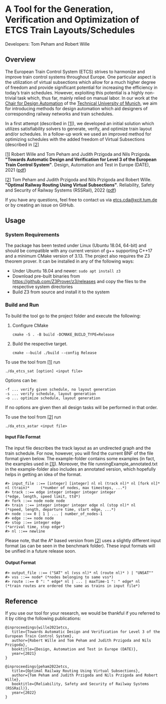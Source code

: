 # A Tool for the Generation, Verification and Optimization of ETCS Train Layouts/Schedules

Developers: Tom Peham and Robert Wille
## Overview

The European Train Control System (ETCS) strives to harmonize and improve train control systems throughout Europe. One particular aspect is the utilization of virtual subsections which allow for a much higher degree of freedom and provide significant potential for increasing the efficiency in today’s train schedules. However, exploiting this potential is a highly non-trivial task which, thus far, mainly relied on manual labor. In our work at the [Chair for Design Automation](https://www.cda.cit.tum.de/) of the [Technical University of Munich](https://www.tum.de/en/), we aim for introducing methods for design automation which aid designers of corresponding railway networks and train schedules.

In a first attempt (described in [[1]](https://www.cda.cit.tum.de/files/eda/2021_date_automatic_design_verification_level3_etcs.pdf)), we developed an initial solution which utilizes satisfiability solvers to generate, verify, and optimize train layout and/or schedules. In a follow-up work we used an improved method for optimizing schedules with the added freedom of Virtual Subsections (described in [[2]](https://www.cda.cit.tum.de/files/eda/2022_rssrail_optimal_railway_routing_using_virtual_subsections.pdf)

[[1]](https://www.cda.cit.tum.de/files/eda/2021_date_automatic_design_verification_level3_etcs.pdf) Robert Wille and Tom Peham and Judith Przigoda and Nils Przigoda. **"Towards Automatic Design and Verification for Level 3 of the European Train Control System"**. Design, Automation and Test in Europe (DATE), 2021 ([pdf](https://www.cda.cit.tum.de/files/eda/2021_date_automatic_design_verification_level3_etcs.pdf))

[[2]](https://www.cda.cit.tum.de/files/eda/2022_rssrail_optimal_railway_routing_using_virtual_subsections.pdf) Tom Peham and Judith Przigoda and Nils Przigoda and Robert Wille. **"Optimal Railway Routing Using Virtual Subsections"**. Reliability, Safety and Security of Railway Systems (RSSRail), 2022 ([pdf](https://www.cda.cit.tum.de/files/eda/2022_rssrail_optimal_railway_routing_using_virtual_subsections.pdf))

If you have any questions, feel free to contact us via  etcs.cda@xcit.tum.de or by creating an issue on GitHub.

## Usage

### System Requirements 

The package has been tested under Linux (Ubuntu 18.04, 64-bit) and should be compatible with any current version of g++ supporting C++17 and a minimum CMake version of 3.13.
The project also requires the Z3 theorem prover. It can be installed in any of the following ways:
- Under Ubuntu 18.04 and newer: `sudo apt install z3`
- Download pre-built binaries from https://github.com/Z3Prover/z3/releases and copy the files to the respective system directories
- Build Z3 from source and install it to the system

### Build and Run 

To build the tool go to the project folder and execute the following:

1) Configure CMake
    ```commandline
    cmake -S . -B build -DCMAKE_BUILD_TYPE=Release

2) Build the respective target.
    ```commandline
   cmake --build ./build --config Release
   ```

To use the tool from [[1]](https://www.cda.cit.tum.de/files/eda/2021_date_automatic_design_verification_level3_etcs.pdf) run 

    ./da_etcs_sat [option] <input file>

Options can be:
    
    -f ... verify given schedule, no layout generation
    -s ... verify schedule, layout generation
    -o ... optimize schedule, layout generation

If no options are given then all design tasks will be performed in that order.

To use the tool from [[2]](https://www.cda.cit.tum.de/files/eda/2022_rssrail_optimal_railway_routing_using_virtual_subsections.pdf) run
    
    ./da_etcs_astar <input file>
    
#### Input File Format
 
The input file describes the track layout as an undirected graph and the train schedule. For now, however, you will find the current BNF of the file format given below. The example-folder contains some examples (in fact, the examples used in [[1]](https://www.cda.cit.tum.de/files/eda/2021_date_automatic_design_verification_level3_etcs.pdf)). Moreover, the file runningExample_annotated.txt in the example-folder also includes an annotated version, which hopefully helps in getting an idea of the format.
```
#> input_file ::== [integer] [integer] nl nl (track nl)* nl [fork nl]* nl (train)*     (*number of nodes, max timesteps, ...*)
#> track ::== edge integer integer integer integer                                     (*edge, length, speed limit, ttd*)
#> fork ::== node node node
#> train ::== integer integer integer edge nl (stop nl)* nl                             (*speed, length, departure time, start edge, ...*)
#> node ::== 0 | 1 | ... | number_of_nodes-1
#> edge ::== node node
#> stop ::== integer edge                                                               (*arrival time, stop edge*)
#> nl ::== newline
```

Please note, that the A* based version from [[2]](https://www.cda.cit.tum.de/files/eda/2022_rssrail_optimal_railway_routing_using_virtual_subsections.pdf) uses a slightly different input format (as can be seen in the benchmark folder). These input formats will be unified in a future release soon.
#### Output Format
```
#> output_file ::== ("SAT" nl (vss nl)* nl (route nl)* ) | "UNSAT""
#> vss ::== node* (*nodes belonging to same vss*)
#> route ::== 0 ": " edge* nl | ... | maxTime-1 ": " edge* nl                                      (*train routes are ordered the same as trains in input file*)
```
## Reference

If you use our tool for your research, we would be thankful if you referred to it
by citing the following publications: 
````
@inproceedings{wille2021etcs,
   title={Towards Automatic Design and Verification for Level 3 of the European Train Control System},
   author={Robert Wille and Tom Peham and Judith Przigoda and Nils Przigoda},
   booktitle={Design, Automation and Test in Europe (DATE)},
   year={2021}
}
````
````
@inproceedings{peham2022etcs,
   title={Optimal Railway Routing Using Virtual Subsections},
   author={Tom Peham and Judith Przigoda and Nils Przigoda and Robert Wille},
   booktitle={Reliability, Safety and Security of Railway Systems (RSSRail)},
   year={2022}
}
````
